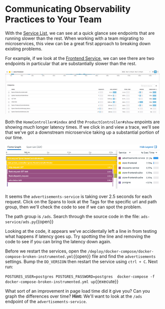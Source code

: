 # Communicating Observability Practices to Your Team

With the [Service List](https://app.datadoghq.com/apm/services), we can see at a quick glance see endpoints that are running slower than the rest. When working with a team migrating to microservices, this view can be a great first approach to breaking down existing problems.

For example, if we look at the [Frontend Service](https://app.datadoghq.com/apm/service/store-frontend), we can see there are two endpoints in particular that are substantially slower than the rest. 

![Slow Services](./assets/bottleneck.gif)

Both the `HomeController#index` and the `ProductController#show` enpoints are showing *much* longer latency times. If we click in and view a trace, we'll see that we've got a downstream microservice taking up a substantial portion of our time.

![Flame Graph](./assets/store-frontend_flame-graph.png)

It seems the `advertisements-service` is taking over 2.5 seconds for each request. Click on the Spans to look at the Tags for the specific url and path group, then we'll check the code to see if we can spot the problem.

The path group is `/ads`. Search through the source code in the file: `ads-service/ads.py`{{open}}

Looking at the code, it appears we've accidentally left a line in from testing what happens if latency goes up. Try spotting the line and removing the code to see if you can bring the latency down again.

Before we restart the services, open the `/deploy/docker-compose/docker-compose-broken-instrumented.yml`{{open}} file and find the `advertisements` settings. Bump the `DD_VERSION` then restart the service using  `ctrl + C`. Next run:

`POSTGRES_USER=postgres POSTGRES_PASSWORD=postgres  docker-compose -f docker-compose-broken-instrumented.yml up`{{execute}}

What sort of an improvement in page load time did it give you? Can you graph the differences over time?
**Hint:** We'll want to look at the `/ads` endpoint of the `advertisements-service`.
